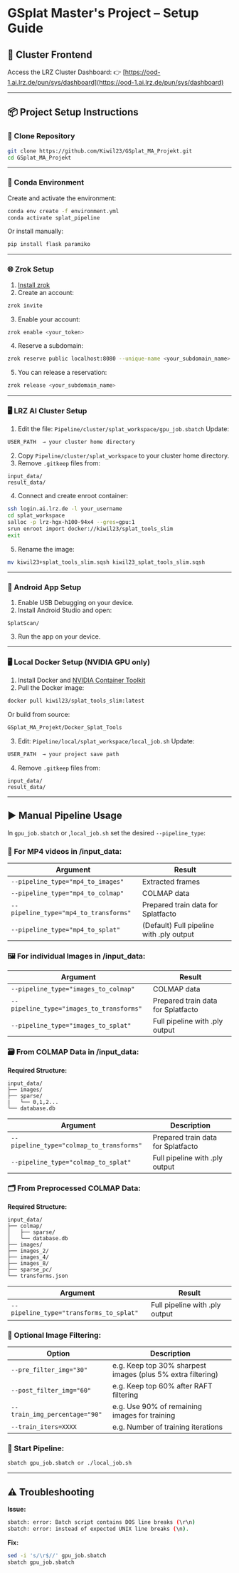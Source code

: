 # GSplat Master's Project – Setup Guide

## 🚀 Cluster Frontend

Access the LRZ Cluster Dashboard:
👉 [https://ood-1.ai.lrz.de/pun/sys/dashboard](https://ood-1.ai.lrz.de/pun/sys/dashboard)

---

## 📦 Project Setup Instructions

### 📁 Clone Repository

```bash
git clone https://github.com/Kiwil23/GSplat_MA_Projekt.git
cd GSplat_MA_Projekt
```

---

### 🐍 Conda Environment

Create and activate the environment:

```bash
conda env create -f environment.yml
conda activate splat_pipeline
```

Or install manually:

```bash
pip install flask paramiko
```

---

### 🌐 Zrok Setup

1. [Install zrok](https://docs.zrok.io/docs/guides/install/)
2. Create an account:

```bash
zrok invite
```

3. Enable your account:

```bash
zrok enable <your_token>
```

4. Reserve a subdomain:

```bash
zrok reserve public localhost:8080 --unique-name <your_subdomain_name>
```

5. You can release a reservation:

```bash
zrok release <your_subdomain_name>
```

---

### 🖥️ LRZ AI Cluster Setup

1. Edit the file:
   `Pipeline/cluster/splat_workspace/gpu_job.sbatch`
   Update:

```bash
USER_PATH  → your cluster home directory
```

2. Copy `Pipeline/cluster/splat_workspace` to your cluster home directory.
3. Remove `.gitkeep` files from:

```
input_data/
result_data/
```

4. Connect and create enroot container:

```bash
ssh login.ai.lrz.de -l your_username
cd splat_workspace
salloc -p lrz-hgx-h100-94x4 --gres=gpu:1
srun enroot import docker://kiwil23/splat_tools_slim
exit
```

5. Rename the image:

```bash
mv kiwil23+splat_tools_slim.sqsh kiwil23_splat_tools_slim.sqsh
```

---

### 📱 Android App Setup

1. Enable USB Debugging on your device.
2. Install Android Studio and open:

```
SplatScan/
```

3. Run the app on your device.

---

### 🖥️ Local Docker Setup (NVIDIA GPU only)

1. Install Docker and [NVIDIA Container Toolkit](https://docs.nvidia.com/datacenter/cloud-native/container-toolkit/latest/install-guide.html)
2. Pull the Docker image:

```bash
docker pull kiwil23/splat_tools_slim:latest
```

Or build from source:

```bash
GSplat_MA_Projekt/Docker_Splat_Tools
```

3. Edit:
   `Pipeline/local/splat_workspace/local_job.sh`
   Update:

```bash
USER_PATH  → your project save path
```

4. Remove `.gitkeep` files from:

```
input_data/
result_data/
```

---

## ▶️ Manual Pipeline Usage

In `gpu_job.sbatch` or ,`local_job.sh` set the desired `--pipeline_type`:

### 🎥 For MP4 videos in /input_data:

| Argument                              | Result                              |
| ------------------------------------- | ---------------------------------------- |
| `--pipeline_type="mp4_to_images"`     | Extracted frames                           |
| `--pipeline_type="mp4_to_colmap"`     | COLMAP data                              |
| `--pipeline_type="mp4_to_transforms"` | Prepared train data for Splatfacto                   |
| `--pipeline_type="mp4_to_splat"`      | (Default) Full pipeline with .ply output |

### 🖼️ For individual Images in /input_data:

| Argument                                 | Result                    |
| ---------------------------------------- | ------------------------------ |
| `--pipeline_type="images_to_colmap"`     | COLMAP data                      |
| `--pipeline_type="images_to_transforms"` | Prepared train data for Splatfacto         |
| `--pipeline_type="images_to_splat"`      | Full pipeline with .ply output |

### 🗃️ From COLMAP Data in /input_data:

**Required Structure:**

```
input_data/
├── images/
├── sparse/
|   └── 0,1,2...
└── database.db
```

| Argument                                 | Description                    |
| ---------------------------------------- | ------------------------------ |
| `--pipeline_type="colmap_to_transforms"` | Prepared train data for Splatfacto         |
| `--pipeline_type="colmap_to_splat"`      | Full pipeline with .ply output |

### 🗂️ From Preprocessed COLMAP Data:

**Required Structure:**

```
input_data/
├── colmap/
│   ├── sparse/
│   └── database.db
├── images/
├── images_2/
├── images_4/
├── images_8/
├── sparse_pc/
└── transforms.json
```

| Argument                                | Result                    |
| --------------------------------------- | ------------------------------ |
| `--pipeline_type="transforms_to_splat"` | Full pipeline with .ply output |

### 🧹 Optional Image Filtering:

| Option                        | Description                                            |
| ----------------------------- | ------------------------------------------------------ |
| `--pre_filter_img="30"`       | e.g. Keep top 30% sharpest images (plus 5% extra filtering) |
| `--post_filter_img="60"`      | e.g. Keep top 60% after RAFT filtering                      |
| `--train_img_percentage="90"` | e.g. Use 90% of remaining images for training               |
| `--train_iters=XXXX`          | e.g. Number of training iterations                          |

### 🔁 Start Pipeline:

```bash
sbatch gpu_job.sbatch or ./local_job.sh
```

---

## ⚠️ Troubleshooting

**Issue:**

```bash
sbatch: error: Batch script contains DOS line breaks (\r\n)
sbatch: error: instead of expected UNIX line breaks (\n).
```

**Fix:**

```bash
sed -i 's/\r$//' gpu_job.sbatch
sbatch gpu_job.sbatch
```
